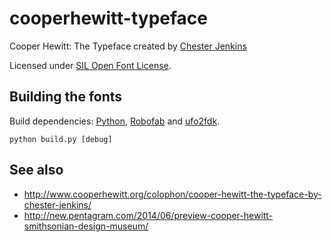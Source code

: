 # cooperhewitt-typeface

Cooper Hewitt: The Typeface created by <a href="http://vllg.com/news/214">Chester Jenkins</a>

Licensed under [SIL Open Font License](http://scripts.sil.org/cms/scripts/page.php?item_id=OFL-FAQ_web).

## Building the fonts

Build dependencies: [Python](https://www.python.org/), [Robofab](https://github.com/robofab-developers/robofab)
and [ufo2fdk](https://github.com/typesupply/ufo2fdk).

~~~
python build.py [debug]
~~~

## See also

* http://www.cooperhewitt.org/colophon/cooper-hewitt-the-typeface-by-chester-jenkins/
* http://new.pentagram.com/2014/06/preview-cooper-hewitt-smithsonian-design-museum/
